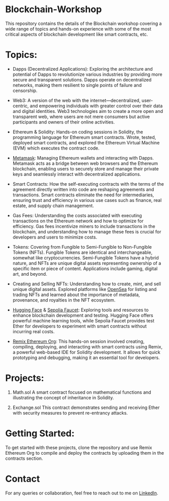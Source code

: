 # Blockchain-Workshop
This repository contains the details of the Blockchain workshop covering a wide range of topics and hands-on experience with some of the most critical aspects of blockchain development like smart contracts, etc.

# Topics:
- Dapps (Decentralized Applications): Exploring the architecture and potential of Dapps to revolutionize various industries by providing more secure and transparent solutions. Dapps operate on decentralized networks, making them resilient to single points of failure and censorship.

- Web3: A version of the web with the internet—decentralized, user-centric, and empowering individuals with greater control over their data and digital identities. Web3 technologies aim to create a more open and transparent web, where users are not mere consumers but active participants and owners of their online activities.

- Ethereum & Solidity: Hands-on coding sessions in Solidity, the programming language for Ethereum smart contracts. Wrote, tested, deployed smart contracts, and explored the Ethereum Virtual Machine (EVM) which executes the contract code.

- [Metamask](https://metamask.io): Managing Ethereum wallets and interacting with Dapps. Metamask acts as a bridge between web browsers and the Ethereum blockchain, enabling users to securely store and manage their private keys and seamlessly interact with decentralized applications.

- Smart Contracts: How the self-executing contracts with the terms of the agreement directly written into code are reshaping agreements and transactions. Smart contracts eliminate the need for intermediaries, ensuring trust and efficiency in various use cases such as finance, real estate, and supply chain management.

- Gas Fees: Understanding the costs associated with executing transactions on the Ethereum network and how to optimize for efficiency. Gas fees incentivize miners to include transactions in the blockchain, and understanding how to manage these fees is crucial for developers and users to minimize costs.

- Tokens: Covering from Fungible to Semi-Fungible to Non-Fungible Tokens (NFTs). Fungible Tokens are identical and interchangeable, somewhat like cryptocurrencies. Semi-Fungible Tokens have a hybrid nature, and NFTs are unique digital assets representing ownership of a specific item or piece of content. Applications include gaming, digital art, and beyond.

- Creating and Selling NFTs: Understanding how to create, mint, and sell unique digital assets. Explored platforms like [OpenSea](https://opensea.io) for listing and trading NFTs and learned about the importance of metadata, provenance, and royalties in the NFT ecosystem.

- [Hugging Face](https://huggingface.co) & [Sepolia Faucet](https://www.alchemy.com/faucets/ethereum-sepolia): Exploring tools and resources to enhance blockchain development and testing. Hugging Face offers powerful machine learning tools, while Sepolia Faucet provides test Ether for developers to experiment with smart contracts without incurring real costs.

- [Remix Ethereum Org](https://remix.ethereum.org/): This hands-on session involved creating, compiling, deploying, and interacting with smart contracts using Remix, a powerful web-based IDE for Solidity development. It allows for quick prototyping and debugging, making it an essential tool for developers.
  
# Projects:
1. Math.sol
  A smart contract focused on mathematical functions and illustrating the concept of inheritance in Solidity.

2. Exchange.sol
  This contract demonstrates sending and receiving Ether with security measures to prevent re-entrancy attacks.

# Getting Started:
To get started with these projects, clone the repository and use Remix Ethereum Org to compile and deploy the contracts by uploading them in the contracts section.

# Contact
For any queries or collaboration, feel free to reach out to me on [LinkedIn](https://www.linkedin.com/in/roshan-naidu-aka-adonis).
